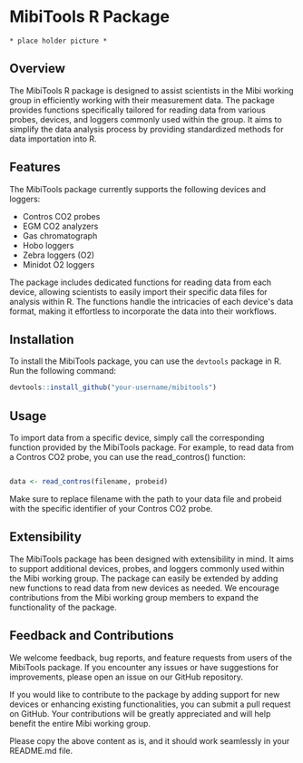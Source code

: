# MibiTools R Package

`* place holder picture *`

## Overview

The MibiTools R package is designed to assist scientists in the Mibi working group in efficiently working with their measurement data. The package provides functions specifically tailored for reading data from various probes, devices, and loggers commonly used within the group. It aims to simplify the data analysis process by providing standardized methods for data importation into R.

## Features

The MibiTools package currently supports the following devices and loggers:

- Contros CO2 probes
- EGM CO2 analyzers
- Gas chromatograph
- Hobo loggers
- Zebra loggers (O2)
- Minidot O2 loggers

The package includes dedicated functions for reading data from each device, allowing scientists to easily import their specific data files for analysis within R. The functions handle the intricacies of each device's data format, making it effortless to incorporate the data into their workflows.

## Installation

To install the MibiTools package, you can use the `devtools` package in R. Run the following command:

```R
devtools::install_github("your-username/mibitools")
```
## Usage

To import data from a specific device, simply call the corresponding function provided by the MibiTools package. For example, to read data from a Contros CO2 probe, you can use the read_contros() function:

```R

data <- read_contros(filename, probeid)
```
Make sure to replace filename with the path to your data file and probeid with the specific identifier of your Contros CO2 probe.
## Extensibility

The MibiTools package has been designed with extensibility in mind. It aims to support additional devices, probes, and loggers commonly used within the Mibi working group. The package can easily be extended by adding new functions to read data from new devices as needed. We encourage contributions from the Mibi working group members to expand the functionality of the package.

## Feedback and Contributions

We welcome feedback, bug reports, and feature requests from users of the MibiTools package. If you encounter any issues or have suggestions for improvements, please open an issue on our GitHub repository.

If you would like to contribute to the package by adding support for new devices or enhancing existing functionalities, you can submit a pull request on GitHub. Your contributions will be greatly appreciated and will help benefit the entire Mibi working group.

Please copy the above content as is, and it should work seamlessly in your README.md file.
